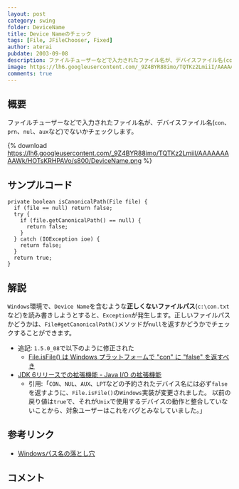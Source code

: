 ```yaml
---
layout: post
category: swing
folder: DeviceName
title: Device Nameのチェック
tags: [File, JFileChooser, Fixed]
author: aterai
pubdate: 2003-09-08
description: ファイルチューザーなどで入力されたファイル名が、デバイスファイル名(con、prn、nul、auxなど)でないかチェックします。
image: https://lh6.googleusercontent.com/_9Z4BYR88imo/TQTKz2LmiiI/AAAAAAAAAWk/HOTsKRHPAVo/s800/DeviceName.png
comments: true
---
```

## 概要
ファイルチューザーなどで入力されたファイル名が、デバイスファイル名(`con`、`prn`、`nul`、`aux`など)でないかチェックします。

{% download https://lh6.googleusercontent.com/_9Z4BYR88imo/TQTKz2LmiiI/AAAAAAAAAWk/HOTsKRHPAVo/s800/DeviceName.png %}

## サンプルコード
<pre class="prettyprint"><code>private boolean isCanonicalPath(File file) {
  if (file == null) return false;
  try {
    if (file.getCanonicalPath() == null) {
      return false;
    }
  } catch (IOException ioe) {
    return false;
  }
  return true;
}
</code></pre>

## 解説
`Windows`環境で、`Device Name`を含むような**正しくないファイルパス**(`c:\con.txt`など)を読み書きしようとすると、`Exception`が発生します。正しいファイルパスかどうかは、`File#getCanonicalPath()`メソッドが`null`を返すかどうかでチェックすることができます。

- 追記: `1.5.0_08`で以下のように修正された
    - [File.isFile() は Windows プラットフォームで "con" に "false" を返すべき](https://bugs.openjdk.java.net/browse/JDK-6176051)
- [JDK 6リリースでの拡張機能 - Java I/O の拡張機能](https://docs.oracle.com/javase/jp/8/docs/technotes/guides/io/enhancements.html#jdk6)
    - 引用:「`CON`、`NUL`、`AUX`、`LPT`などの予約されたデバイス名には必ず`false`を返すように、`File.isFile()`の`Windows`実装が変更されました。 以前の戻り値は`true`で、それが`Unix`で使用するデバイスの動作と整合していないことから、対象ユーザーはこれをバグとみなしていました。」

<!-- dummy comment line for breaking list -->

## 参考リンク
- [Windowsパス名の落とし穴](http://www.ipa.go.jp/security/awareness/vendor/programming/b08_01_main.html)

<!-- dummy comment line for breaking list -->

## コメント
